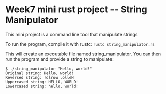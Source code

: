 # Week7 mini rust project -- String Manipulator
This mini project is a command line tool that manipulate strings

To run the program, compile it with rustc: `rustc string_manipulator.rs`

This will create an executable file named string_manipulator. You can then run the program and provide a string to manipulate:
 
```
$ ./string_manipulator "Hello, world!"
Original string: Hello, world!
Reversed string: !dlrow ,olleH
Uppercased string: HELLO, WORLD!
Lowercased string: hello, world!
```

